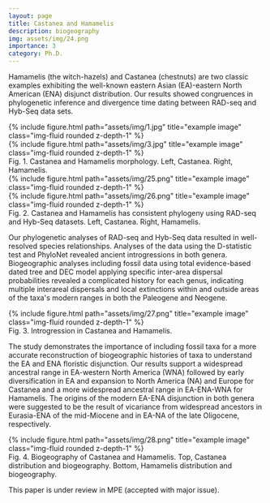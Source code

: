 ```yaml
---
layout: page
title: Castanea and Hamamelis
description: biogeography
img: assets/img/24.png
importance: 3
category: Ph.D.
---
```


 Hamamelis (the witch-hazels) and Castanea (chestnuts) are two classic examples exhibiting the well-known eastern Asian (EA)-eastern North American (ENA) disjunct distribution. Our results showed congruences in phylogenetic inference and divergence time dating between RAD-seq and Hyb-Seq data sets. 
 
 <div class="row">
    <div class="col-sm mt-3 mt-md-0">
        {% include figure.html path="assets/img/1.jpg" title="example image" class="img-fluid rounded z-depth-1" %}
    </div>
    <div class="col-sm mt-3 mt-md-0">
        {% include figure.html path="assets/img/3.jpg" title="example image" class="img-fluid rounded z-depth-1" %}
    </div>
</div>
<div class="caption">
    Fig. 1. Castanea and Hamamelis morphology. Left, Castanea. Right, Hamamelis.
</div>
 

<div class="row">
    <div class="col-sm mt-3 mt-md-0">
        {% include figure.html path="assets/img/25.png" title="example image" class="img-fluid rounded z-depth-1" %}
    </div>
    <div class="col-sm mt-3 mt-md-0">
        {% include figure.html path="assets/img/26.png" title="example image" class="img-fluid rounded z-depth-1" %}
    </div>
</div>
<div class="caption">
    Fig. 2. Castanea and Hamamelis has consistent phylogeny using RAD-seq and Hyb-Seq datasets. Left, Castanea. Right, Hamamelis.
</div>


 Our phylogenetic analyses of RAD-seq and Hyb-Seq data resulted in well-resolved species relationships. Analyses of the data using the D-statistic test and PhyloNet revealed ancient introgressions in both genera. Biogeographic analyses including fossil data using total evidence-based dated tree and DEC model applying specific inter-area dispersal probabilities revealed a complicated history for each genus, indicating multiple interareal dispersals and local extinctions within and outside areas of the taxa's modern ranges in both the Paleogene and Neogene. 
 
 <div class="row">
    <div class="col-sm mt-3 mt-md-0">
        {% include figure.html path="assets/img/27.png" title="example image" class="img-fluid rounded z-depth-1" %}
    </div>
    
</div>
<div class="caption">
    Fig. 3. Introgression in Castanea and Hamamelis.
</div>

 The study demonstrates the importance of including fossil taxa for a more accurate reconstruction of biogeographic histories of taxa to understand the EA and ENA floristic disjunction. Our results support a widespread ancestral range in EA-western North America (WNA) followed by early diversification in EA and expansion to North America (NA) and Europe for Castanea and a more widespread ancestral range in EA-ENA-WNA for Hamamelis. The origins of the modern EA-ENA disjunction in both genera were suggested to be the result of vicariance from widespread ancestors in Eurasia-ENA of the mid-Miocene and in EA-NA of the late Oligocene, respectively.

<div class="row">
    <div class="col-sm mt-3 mt-md-0">
        {% include figure.html path="assets/img/28.png" title="example image" class="img-fluid rounded z-depth-1" %}
    </div>
</div>
<div class="caption">
    Fig. 4. Biogeography of Castanea and Hamamelis. Top, Castanea distribution and biogeography. Bottom, Hamamelis distribution and biogeography.
</div>

This paper is under review in MPE (accepted with major issue).